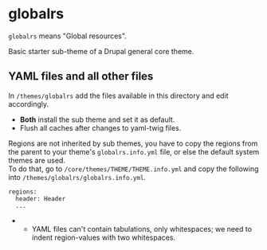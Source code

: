 # globalrs

`globalrs` means "Global resources".

Basic starter sub-theme of a Drupal general core theme.

## YAML files and all other files

In `/themes/globalrs` add the files available in this directory and edit accordingly.

* **Both** install the sub theme and set it as default.
* Flush all caches after changes to yaml-twig files.

Regions are not inherited by sub themes, you have to copy the regions from the parent to your theme's `globalrs.info.yml` file, or else the default system themes are used.<br>
To do that, go to `/core/themes/THEME/THEME.info.yml` and copy the following into `/themes/globalrs/globalrs.info.yml`.

```
regions:
  header: Header
  ...
```

* * YAML files can't contain tabulations, only whitespaces; we need to indent region-values with two whitespaces.
